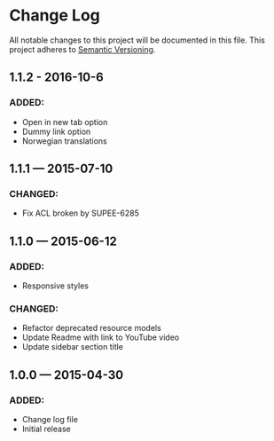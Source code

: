 # Change Log
All notable changes to this project will be documented in this file. This project adheres to [Semantic Versioning](http://semver.org/).

## 1.1.2 - 2016-10-6
### ADDED:
- Open in new tab option
- Dummy link option
- Norwegian translations

## 1.1.1 — 2015-07-10
### CHANGED:
- Fix ACL broken by SUPEE-6285

## 1.1.0 — 2015-06-12
### ADDED:
- Responsive styles

### CHANGED:
- Refactor deprecated resource models
- Update Readme with link to YouTube video
- Update sidebar section title

## 1.0.0 — 2015-04-30
### ADDED:
- Change log file
- Initial release
